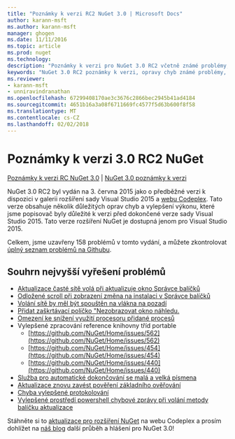 ```yaml
---
title: "Poznámky k verzi RC2 NuGet 3.0 | Microsoft Docs"
author: karann-msft
ms.author: karann-msft
manager: ghogen
ms.date: 11/11/2016
ms.topic: article
ms.prod: nuget
ms.technology: 
description: "Poznámky k verzi pro NuGet 3.0 RC2 včetně známé problémy, opravy chyb, přidaných funkcí a chcete."
keywords: "NuGet 3.0 RC2 poznámky k verzi, opravy chyb známé problémy, přidat funkce, chcete"
ms.reviewer:
- karann-msft
- unniravindranathan
ms.openlocfilehash: 67299408170ae3c3676c2866bec2945b41ad4184
ms.sourcegitcommit: 4651b16a3a08f6711669fc4577f5d63b600f8f58
ms.translationtype: MT
ms.contentlocale: cs-CZ
ms.lasthandoff: 02/02/2018
---
```

# <a name="nuget-30-rc2-release-notes"></a>Poznámky k verzi 3.0 RC2 NuGet

[Poznámky k verzi RC NuGet 3.0](../release-notes/nuget-3.0-RC.md) | [NuGet 3.0 poznámky k verzi](../release-notes/nuget-3.0.0.md)

NuGet 3.0 RC2 byl vydán na 3. června 2015 jako o předběžné verzi k dispozici v galerii rozšíření sady Visual Studio 2015 a [webu Codeplex](https://nuget.codeplex.com/releases/view/615507). Tato verze obsahuje několik důležitých oprav chyb a vylepšení výkonu, které jsme popisovač byly důležité k verzi před dokončené verze sady Visual Studio 2015. Tato verze rozšíření NuGet je dostupná jenom pro Visual Studio 2015.

Celkem, jsme uzavřeny 158 problémů v tomto vydání, a můžete zkontrolovat [úplný seznam problémů na Githubu](https://github.com/NuGet/Home/issues?utf8=%E2%9C%93&q=is%3Aclosed+milestone%3A3.0.0-RTM+sort%3Aupdated-asc+updated%3A%3C%3D2015-06-01).

## <a name="summary-of-top-issues-resolved"></a>Souhrn nejvyšší vyřešení problémů

* [Aktualizace časté sítě volá při aktualizuje okno Správce balíčků](https://github.com/NuGet/Home/issues/515)
* [Odložené scroll při zobrazení změna na instalaci v Správce balíčků](https://github.com/NuGet/Home/issues/519)
* [Volání sítě by měl být spouštěn na vlákna na pozadí](https://github.com/NuGet/Home/issues/516)
* [Přidat zaškrtávací políčko "Nezobrazovat okno náhledu.](https://github.com/NuGet/Home/issues/566)
* [Omezení ke snížení využití procesoru přidané procesů](https://github.com/NuGet/Home/issues/356)
* Vylepšené zpracování reference knihovny tříd portable
    * [https://github.com/NuGet/Home/issues/562](https://github.com/NuGet/Home/issues/562)
    * [https://github.com/NuGet/Home/issues/454](https://github.com/NuGet/Home/issues/454)
    * [https://github.com/NuGet/Home/issues/440](https://github.com/NuGet/Home/issues/440)
* [Služba pro automatické dokončování se malá a velká písmena](https://github.com/NuGet/Home/issues/198)
* [Aktualizace znovu zavést pověření základního ověřování](https://github.com/NuGet/Home/issues/456)
* [Chyba vylepšené protokolování](https://github.com/NuGet/Home/issues/407)
* [Vylepšené prostředí powershell chybové zprávy při volání metody balíčku aktualizace](https://github.com/NuGet/Home/issues/5)

Stáhněte si to [aktualizace pro rozšíření NuGet](https://nuget.codeplex.com/releases/view/615507) na webu Codeplex a prosím dohlížet na [náš blog](http://blog.nuget.org) další průběh a hlášení pro NuGet 3.0!